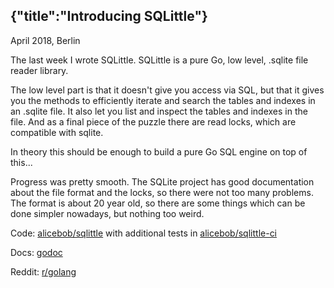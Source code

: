 {"title":"Introducing SQLittle"}
---
<div class="date"> 
April 2018, Berlin
</div>

The last week I wrote SQLittle. SQLittle is a pure Go, low level, .sqlite file
reader library.

The low level part is that it doesn't give you access via SQL, but that it
gives you the methods to efficiently iterate and search the tables and indexes
in an .sqlite file. It also let you list and inspect the tables and indexes in
the file. And as a final piece of the puzzle there are read locks, which are
compatible with sqlite.

In theory this should be enough to build a pure Go SQL engine on top of this...

Progress was pretty smooth. The SQLite project has good documentation about the
file format and the locks, so there were not too many problems. The format is
about 20 year old, so there are some things which can be done simpler
nowadays, but nothing too weird.

Code: [alicebob/sqlittle](https://github.com/alicebob/sqlittle)
with additional tests in [alicebob/sqlittle-ci](https://github.com/alicebob/sqlittle-ci)

Docs: [godoc](https://godoc.org/github.com/alicebob/sqlittle)

Reddit: [r/golang](https://www.reddit.com/r/golang/comments/89ivkx/sqlittle_pure_go_sqlite_file_reader/)
